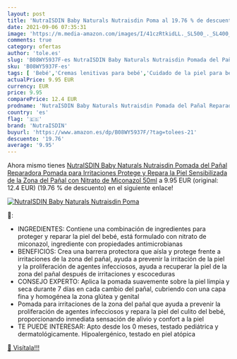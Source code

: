```yaml
---
layout: post
title: 'NutraISDIN Baby Naturals Nutraisdin Poma al 19.76 % de descuento'
date: 2021-09-06 07:35:31
image: 'https://m.media-amazon.com/images/I/41czRtkidLL._SL500_._SL400_.jpg'
comments: true
category: ofertas
author: 'tole.es'
slug: 'B08WY5937F-es NutraISDIN Baby Naturals Nutraisdin Pomada del Pañal...'
sku: 'B08WY5937F-es'
tags: [ 'Bebé','Cremas lenitivas para bebé','Cuidado de la piel para bebé','Higiene y cuidado','nutraisdin','pañal', ]
actualPrice: 9.95 EUR
currency: EUR
price: 9.95
comparePrice: 12.4 EUR
prodname: 'NutraISDIN Baby Naturals Nutraisdin Pomada del Pañal Reparadora  Pomada para Irritaciones  Protege y Repara la Piel Sensibilizada de la Zona del Pañal  con Nitrato de Miconazol  50ml'
country: 'es'
flag: '🇪🇸'
brand: 'NutraISDIN'
buyurl: 'https://www.amazon.es/dp/B08WY5937F/?tag=tolees-21'
descuento: '19.76'
average: '9.95'
---
```


Ahora mismo tienes [NutraISDIN Baby Naturals Nutraisdin Pomada del Pañal Reparadora  Pomada para Irritaciones  Protege y Repara la Piel Sensibilizada de la Zona del Pañal  con Nitrato de Miconazol  50ml](https://www.amazon.es/dp/B08WY5937F/?tag=tolees-21) a 9.95 EUR (original: 12.4 EUR) (19.76 %  de descuento) en el siguiente enlace!

[![NutraISDIN Baby Naturals Nutraisdin Poma](https://m.media-amazon.com/images/I/41czRtkidLL._SL500_._SL400_.jpg)](https://www.amazon.es/dp/B08WY5937F/?tag=tolees-21)

🔎:

- INGREDIENTES: Contiene una combinación de ingredientes para proteger y reparar la piel del bebé, está formulado con nitrato de miconazol, ingrediente con propiedades antimicrobianas
- BENEFICIOS: Crea una barrera protectora que aísla y protege frente a irritaciones de la zona del pañal, ayuda a prevenir la irritación de la piel y la proliferación de agentes infecciosos, ayuda a recuperar la piel de la zona del pañal después de irritaciones y escoceduras
- CONSEJO EXPERTO: Aplica la pomada suavemente sobre la piel limpia y seca durante 7 días en cada cambio del pañal, cubriendo con una capa fina y homogénea la zona glútea y genital
- Pomada para irritaciones de la zona del pañal que ayuda a prevenir la proliferación de agentes infecciosos y repara la piel del culito del bebé, proporcionando inmediata sensación de alivio y confort a la piel
- TE PUEDE INTERESAR: Apto desde los 0 meses, testado pediátrica y dermatológicamente. Hipoalergénico, testado en piel atópica

[🛒 Visítala!!!](https://www.amazon.es/dp/B08WY5937F/?tag=tolees-21)
